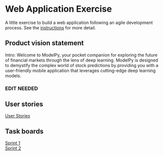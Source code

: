 # Web Application Exercise

A little exercise to build a web application following an agile development process. See the [instructions](instructions.md) for more detail.

## Product vision statement
Intro: Welcome to ModelPy, your pocket companion for exploring the future of financial markets through the lens of deep learning. ModelPy is designed to demystify the complex world of stock predictions by providing you with a user-friendly mobile application that leverages cutting-edge deep learning models.


### EDIT NEEDED 
## User stories

[User Stories](https://github.com/software-students-spring2024/2-web-app-exercise-iloveswe/issues)

## Task boards

[Sprint 1](https://github.com/orgs/software-students-spring2024/projects/2) <br/>
[Sprint 2](https://github.com/orgs/software-students-spring2024/projects/3)

